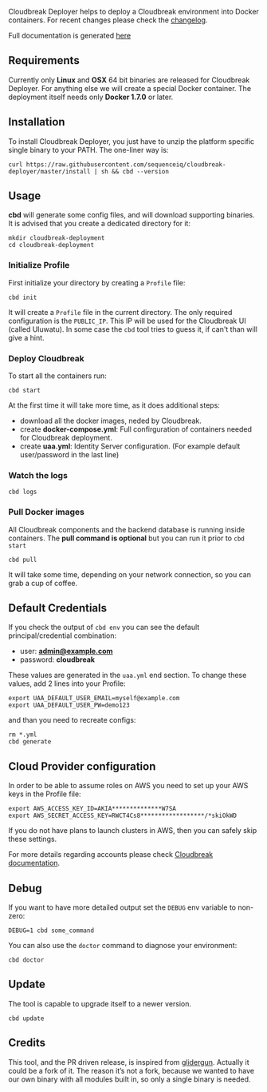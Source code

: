 Cloudbreak Deployer helps to deploy a Cloudbreak environment into Docker containers.
For recent changes please check the [changelog](http://sequenceiq.com/cloudbreak-deployer/latest/changelog/).

Full documentation is generated [here](http://sequenceiq.com/cloudbreak-deployer/latest/)

## Requirements

Currently only **Linux** and **OSX** 64 bit binaries are released for Cloudbreak Deployer. For anything else we will create a special Docker container.
The deployment itself needs only **Docker 1.7.0** or later.

## Installation

To install Cloudbreak Deployer, you just have to unzip the platform specific
single binary to your PATH. The one-liner way is:

```
curl https://raw.githubusercontent.com/sequenceiq/cloudbreak-deployer/master/install | sh && cbd --version
```

## Usage

**cbd** will generate some config files, and will download supporting binaries. It is
advised that you create a dedicated directory for it:

```
mkdir cloudbreak-deployment
cd cloudbreak-deployment
```

### Initialize Profile
First initialize your directory by creating a `Profile` file:

```
cbd init
```
It will create a `Profile` file in the current directory. The only required
configuration is the `PUBLIC_IP`. This IP will be used for the Cloudbreak UI
(called Uluwatu). In some case the `cbd` tool tries to guess it, if can't than will give a hint.


### Deploy Cloudbreak

To start all the containers run:

```
cbd start
```

At the first time it will take more time, as it does additional steps:
- download all the docker images, neded by Cloudbreak.
- create **docker-compose.yml**: Full confirguration of containers needed for Cloudbreak deployment.
- create **uaa.yml**: Identity Server configuration. (For example default user/password in the last line)

### Watch the logs

```
cbd logs
```

### Pull Docker images

All Cloudbreak components and the backend database is running inside containers.
The **pull command is optional** but you can run it prior to `cbd start`

```
cbd pull
```

It will take some time, depending on your network connection, so you can grab a cup of coffee.


## Default Credentials

If you check the output of `cbd env` you can see the default principal/credential combination:
- user: **admin@example.com**
- password: **cloudbreak**

These values are generated in the `uaa.yml` end section. To change these values, add 2 lines into your Profile:

```
export UAA_DEFAULT_USER_EMAIL=myself@example.com
export UAA_DEFAULT_USER_PW=demo123
```
and than you need to recreate configs:
```
rm *.yml
cbd generate
```

## Cloud Provider configuration

In order to be able to assume roles on AWS you need to set up your AWS keys in the Profile file:
```
export AWS_ACCESS_KEY_ID=AKIA**************W7SA
export AWS_SECRET_ACCESS_KEY=RWCT4Cs8******************/*skiOkWD
```
If you do not have plans to launch clusters in AWS, then you can safely skip these settings.

For more details regarding accounts please check [Cloudbreak documentation](http://sequenceiq.com/cloudbreak/#accounts).


## Debug

If you want to have more detailed output set the `DEBUG` env variable to non-zero:

```
DEBUG=1 cbd some_command
```

You can also use the `doctor` command to diagnose your environment:

```
cbd doctor
```

## Update

The tool is capable to upgrade itself to a newer version.

```
cbd update
```

## Credits

This tool, and the PR driven release, is inspired from [glidergun](https://github.com/gliderlabs/glidergun). Actually it
could be a fork of it. The reason it’s not a fork, because we wanted to have our own binary with all modules
built in, so only a single binary is needed.
